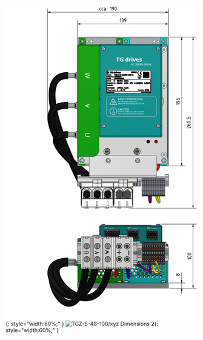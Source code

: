 ![TGZ-S-48-100/xyz Dimensions 1](../img/dim1.webp){: style="width:60%;" }
![TGZ-S-48-100/xyz Dimensions 2](../img/dim2.webp){: style="width:60%;" }